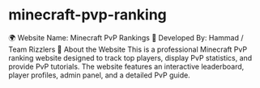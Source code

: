 # minecraft-pvp-ranking
🌍 Website Name: Minecraft PvP Rankings 🚀 Developed By: Hammad / Team Rizzlers 📌 About the Website This is a professional Minecraft PvP ranking website designed to track top players, display PvP statistics, and provide PvP tutorials. The website features an interactive leaderboard, player profiles, admin panel, and a detailed PvP guide.
